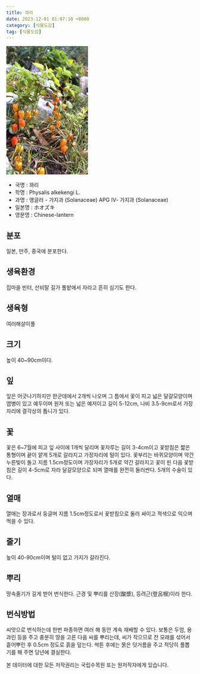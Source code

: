 ```yaml
---
title: 꽈리
date: 2023-12-01 01:07:10 +0800
category: [식물도감]
tag: [식물도감]
---
```




![꽈리](/assets/img/fileUpload/plants/basic/Solanaceae/Physalis/7850/1_th2.JPG)
- 국명 : 꽈리
- 학명 : Physalis alkekengi L.
- 과명 : 앵글러 - 가지과 (Solanaceae) APG Ⅳ- 가지과 (Solanaceae)
- 일본명 : ホオズキ
- 영문명 : Chinese-lantern


## 분포
일본, 만주, 중국에 분포한다.
## 생육환경
집마을 빈터, 산비탈 길가 풀밭에서 자라고 흔히 심기도 한다.
## 생육형
여러해살이풀 
## 크기
높이 40~90cm이다.
## 잎
잎은 어긋나기하지만 한군데에서 2개씩 나오며 그 틈에서 꽃이 피고 넓은 달걀모양이며 엽병이 있고 예두이며 원저 또는 넓은 예저이고 길이 5-12cm, 나비 3.5-9cm로서 가장자리에 결각상의 톱니가 있다.
## 꽃
꽃은 6~7월에 피고 잎 사이에 1개씩 달리며 꽃자루는 길이 3-4cm이고 꽃받침은 짧은 통형이며 끝이 얕게 5개로 갈라지고 가장자리에 털이 있다. 꽃부리는 바퀴모양이며 약간 누른빛이 돌고 지름 1.5cm정도이며 가장자리가 5개로 약간 갈라지고 꽃이 핀 다음 꽃받침은 길이 4-5cm로 자라 달걀모양으로 되며 열매를 완전히 둘러싼다. 5개의 수술이 있다.
## 열매
열매는 장과로서 둥글며 지름 1.5cm정도로서 꽃받침으로 둘러 싸이고 적색으로 익으며 먹을 수 있다.
## 줄기
높이 40-90cm이며 털이 없고 가지가 갈라진다.
## 뿌리
땅속줄기가 길게 벋어 번식한다. 근경 및 뿌리를 산장(酸漿), 등려근(登呂根)이라 한다.
## 번식방법
씨앗으로 번식하는데 한번 파종하면 여러 해 동안 계속 재배할 수 있다. 보통은 두엄, 용과린 등을 주고 충분히 땅을 고른 다음 씨를 뿌리는데, 씨가 작으므로 잔 모래를 섞어서 흩어뿌린 후 0.5cm 정도로 흙을 덮는다. 싹튼 후에는 묽은 덧거름을 주고 적당히 풀뽑기를 해 주면 당년에 결실한다.






본 데이터에 대한 모든 저작권리는 국립수목원 또는 원저작자에게 있습니다.
